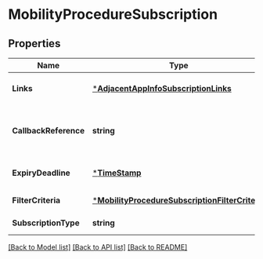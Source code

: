 # MobilityProcedureSubscription

## Properties
Name | Type | Description | Notes
------------ | ------------- | ------------- | -------------
**Links** | [***AdjacentAppInfoSubscriptionLinks**](AdjacentAppInfoSubscription__links.md) |  | [optional] [default to null]
**CallbackReference** | **string** | URI selected by the service consumer to receive notifications on the subscribed Application Mobility Service. This shall be included both in the request and in response. | [default to null]
**ExpiryDeadline** | [***TimeStamp**](TimeStamp.md) |  | [optional] [default to null]
**FilterCriteria** | [***MobilityProcedureSubscriptionFilterCriteria**](MobilityProcedureSubscription_filterCriteria.md) |  | [default to null]
**SubscriptionType** | **string** | Shall be set to \&quot;MobilityProcedureSubscription\&quot;. | [default to null]

[[Back to Model list]](../README.md#documentation-for-models) [[Back to API list]](../README.md#documentation-for-api-endpoints) [[Back to README]](../README.md)


